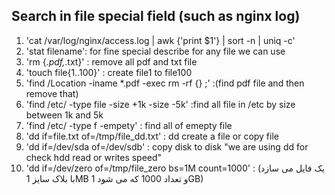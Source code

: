 ## Search in file special field (such as nginx log)
1. 'cat /var/log/nginx/access.log | awk {'print $1'} | sort -n | uniq -c'
2. 'stat filename': for fine special describe for any file we can use
3. 'rm {*.pdf,*.txt}' : remove all pdf and txt file
4. 'touch file{1..100}' : create file1 to file100
5. 'find /Location -iname *.pdf -exec rm -rf {} \;' :(find pdf file and then remove that)
6. 'find /etc/ -type file -size +1k -size -5k' :find all file in /etc by size between 1k and 5k
7. 'find /etc/ -type f -empety' : find all of emepty file
8. 'dd if=file.txt of=/tmp/file_dd.txt' : dd create a file or copy file
9. 'dd if=/dev/sda of=/dev/sdb' : copy disk to disk "we are using dd for check hdd read or writes speed"
10. 'dd if=/dev/zero of=/tmp/file_zero bs=1M count=1000' : (یک فایل می سازد با بلاک سایز 1MB و تعداد 1000 که می شود  1GB)
